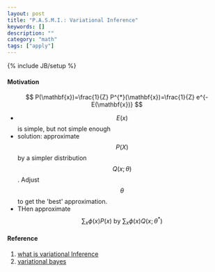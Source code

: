 ```yaml
---
layout: post
title: "P.A.S.M.I.: Variational Inference"
keywords: [] 
description: ""
category: "math"
tags: ["apply"]
---
```

{% include JB/setup %}

#### Motivation
$$
P(\mathbf{x})=\frac{1}{Z} P^{*}(\mathbf{x})=\frac{1}{Z} e^{-E(\mathbf{x})}
$$
- $$E(x)$$ is simple, but not simple enough
- solution: approximate $$P(X)$$ by a simpler distribution $$Q(x;\theta)$$.
  Adjust $$\theta$$ to get the 'best' approximation.
- THen approximate $$
\sum_{x} \phi(x) P(x) \text { by } \sum_{x} \phi(x) Q\left(x ; \theta^{*}\right)
$$






#### Reference
1. [what is variational Inference](https://www.quora.com/What-is-variational-inference)
1. [variational bayes](https://www.cs.princeton.edu/courses/archive/fall11/cos597C/lectures/variational-inference-i.pdf)
